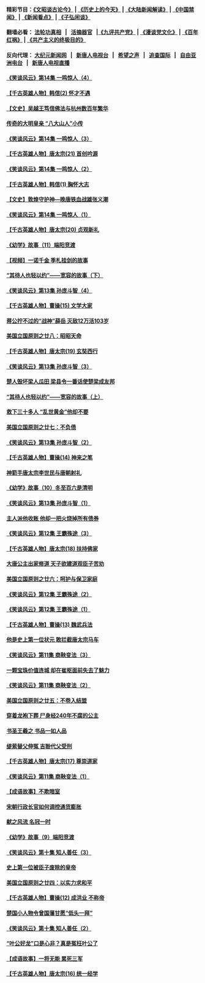 #### 精彩节目：[《文昭谈古论今》](http://134.209.198.168/wenzhao) | [《历史上的今天》](http://134.209.198.168/today-in-history) | [《大陆新闻解读》](http://134.209.198.168/ntdtv-comedy) | [《中国禁闻》](http://134.209.198.168/ntdtv-news) | [《新闻看点》](http://134.209.198.168/news-insight) | [《子弘闲谈》](http://134.209.198.168/zihongxiantan/) 

 #### 翻墙必看： [法轮功真相](http://134.209.198.168:10000/videos/truth.html) &nbsp;&nbsp;|&nbsp;&nbsp; [活摘器官](http://134.209.198.168:10000/videos/res/Organs/) &nbsp;&nbsp;|[《九评共产党》](http://134.209.198.168:10000/videos/jiuping) | [《漫谈党文化》](http://134.209.198.168:10000/videos/mtdwh) | [《百年红祸》](http://134.209.198.168:10000/videos/bnhh) | [《共产主义的终极目的》](http://134.209.198.168:10000/videos/res/zjmd) 

 #### 反向代理： [大纪元新闻网](http://134.209.198.168:10080/) &nbsp;&nbsp;|&nbsp;&nbsp; [新唐人电视台](http://134.209.198.168:8000/) &nbsp;&nbsp;|&nbsp;&nbsp; [希望之声](http://134.209.198.168:8200/) &nbsp;&nbsp;|&nbsp;&nbsp; [追查国际](http://134.209.198.168:10010/) &nbsp;&nbsp;|&nbsp;&nbsp; [自由亚洲电台](http://134.209.198.168:9800/) &nbsp;&nbsp;|&nbsp;&nbsp; [新唐人电视直播](http://134.209.198.168/) 

#### [《笑谈风云》第14集 一鸣惊人（4）](../pages/nsc975/n11086167.md?t=03120636) 

#### [【千古英雄人物】韩信(2) 怀才不遇](../pages/nsc975/n7547691.md?t=03120636) 

#### [【文史】吴越王笃信佛法与杭州数百年繁华](../pages/nsc975/n11088991.md?t=03120636) 

#### [传奇的大明皇亲 “八大山人”小传](../pages/nsc975/n11063987.md?t=03120636) 

#### [《笑谈风云》第14集 一鸣惊人（3）](../pages/nsc975/n11086160.md?t=03120636) 

#### [【千古英雄人物】唐太宗(21) 首创吟源](../pages/nsc975/n8059915.md?t=03120636) 

#### [《笑谈风云》第14集 一鸣惊人（2）](../pages/nsc975/n11086149.md?t=03120636) 

#### [【千古英雄人物】韩信(1) 胸怀大志](../pages/nsc975/n7544501.md?t=03120636) 

#### [【文史】敦煌守护神—晚唐铁血战雄张义潮](../pages/nsc975/n11091413.md?t=03120636) 

#### [《笑谈风云》第14集 一鸣惊人（1）](../pages/nsc975/n11086128.md?t=03120636) 

#### [【千古英雄人物】唐太宗(20) 贞观新礼](../pages/nsc975/n8046282.md?t=03120636) 

#### [《幼学》故事（11）端阳竞渡](../pages/nsc975/n11025755.md?t=03120636) 

#### [【视频】一诺千金 季札挂剑的故事](../pages/nsc975/n11087985.md?t=03120636) 

#### [“其待人也轻以约”——宽容的故事（下）](../pages/nsc975/n3744126.md?t=03120636) 

#### [《笑谈风云》第13集 孙庞斗智（4）](../pages/nsc975/n11070236.md?t=03120636) 

#### [【千古英雄人物】曹操(15) 文学大家](../pages/nsc975/n7783350.md?t=03120636) 

#### [蒋公拧不过的“战神”薛岳 灭敌12万活103岁](../pages/nsc975/n11084282.md?t=03120636) 

#### [美国立国原则之廿八：昭昭天命](../pages/nsc975/n11060836.md?t=03120636) 

#### [【千古英雄人物】唐太宗(19) 玄奘西行](../pages/nsc975/n8046276.md?t=03120636) 

#### [《笑谈风云》第13集 孙庞斗智（3）](../pages/nsc975/n11070219.md?t=03120636) 

#### [楚人毁坏梁人瓜田 梁县令一番话使楚梁成友邦](../pages/nsc975/n11079326.md?t=03120636) 

#### [“其待人也轻以约”——宽容的故事（上）](../pages/nsc975/n3743407.md?t=03120636) 

#### [救下三十多人 “乱世黄金”他却不要](../pages/nsc975/n11053639.md?t=03120636) 

#### [美国立国原则之廿七：不负债](../pages/nsc975/n11060818.md?t=03120636) 

#### [《笑谈风云》第13集 孙庞斗智（2）](../pages/nsc975/n11070199.md?t=03120636) 

#### [【千古英雄人物】曹操(14) 神来之笔](../pages/nsc975/n7783346.md?t=03120636) 

#### [神箭手唐太宗李世民与唐朝射礼](../pages/nsc975/n11050034.md?t=03120636) 

#### [《幼学》故事（10）冬至百六是清明](../pages/nsc975/n11025760.md?t=03120636) 

#### [《笑谈风云》第13集 孙庞斗智（1）](../pages/nsc975/n11070158.md?t=03120636) 

#### [主人派他收账 他却一把火烧掉所有债券](../pages/nsc975/n11070431.md?t=03120636) 

#### [《笑谈风云》第12集 王霸殊途（3）](../pages/nsc975/n11058708.md?t=03120636) 

#### [【千古英雄人物】唐太宗(18) 扶持佛家](../pages/nsc975/n8046271.md?t=03120636) 

#### [大唐公主出家修道 天子欲建道观臣子苦劝](../pages/nsc975/n11053988.md?t=03120636) 

#### [美国立国原则之廿六：呵护与保卫家庭](../pages/nsc975/n11056028.md?t=03120636) 

#### [《笑谈风云》第12集 王霸殊途（2）](../pages/nsc975/n11058661.md?t=03120636) 

#### [《笑谈风云》第12集 王霸殊途（1）](../pages/nsc975/n11058612.md?t=03120636) 

#### [【千古英雄人物】曹操(13) 魏武兵法](../pages/nsc975/n7783342.md?t=03120636) 

#### [他是史上第一位状元 敢拦截唐太宗马车](../pages/nsc975/n11064238.md?t=03120636) 

#### [《笑谈风云》第11集 商鞅变法（3）](../pages/nsc975/n11051540.md?t=03120636) 

#### [一颗宝珠价值连城 却在崔枢面前失去了魅力](../pages/nsc975/n11049666.md?t=03120636) 

#### [《笑谈风云》第11集 商鞅变法（2）](../pages/nsc975/n11051527.md?t=03120636) 

#### [美国立国原则之廿五：不卷入结盟](../pages/nsc975/n11049916.md?t=03120636) 

#### [穿着龙袍下葬 尸身经240年不腐的公主](../pages/nsc975/n11058573.md?t=03120636) 

#### [书圣王羲之 书品一如人品](../pages/nsc975/n10961724.md?t=03120636) 

#### [缇萦替父伸冤 吉翂代父受刑](../pages/nsc975/n3780463.md?t=03120636) 

#### [【千古英雄人物】唐太宗(17) 尊崇道家](../pages/nsc975/n8046261.md?t=03120636) 

#### [《笑谈风云》第11集 商鞅变法（1）](../pages/nsc975/n11051459.md?t=03120636) 

#### [【成语故事】不欺暗室](../pages/nsc975/n11056002.md?t=03120636) 

#### [宋朝行政长官如何调控通货膨胀](../pages/nsc975/n11055933.md?t=03120636) 

#### [献之风流 名冠一时](../pages/nsc975/n11011196.md?t=03120636) 

#### [《幼学》故事（9）端阳竞渡](../pages/nsc975/n11081111.md?t=03120636) 

#### [《笑谈风云》第十集 知人善任（3）](../pages/nsc975/n11044990.md?t=03120636) 

#### [史上第一位被臣子废除的皇帝](../pages/nsc975/n11053637.md?t=03120636) 

#### [美国立国原则之廿四：以实力求和平](../pages/nsc975/n11046955.md?t=03120636) 

#### [【千古英雄人物】曹操(12) 成洪业 不称帝](../pages/nsc975/n7783338.md?t=03120636) 

#### [楚国小人物令曾国藩甘愿“低头一拜”](../pages/nsc975/n11013087.md?t=03120636) 

#### [《笑谈风云》第十集 知人善任（2）](../pages/nsc975/n11044937.md?t=03120636) 

#### [“叶公好龙”口是心非？真是冤枉叶公了](../pages/nsc975/n11008777.md?t=03120636) 

#### [【成语故事】一将无能 累死三军](../pages/nsc975/n11046538.md?t=03120636) 

#### [【千古英雄人物】唐太宗(16) 统一经学](../pages/nsc975/n8046259.md?t=03120636) 

